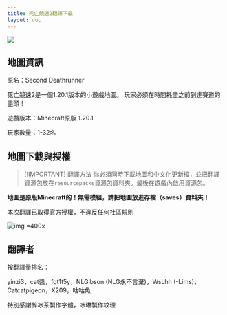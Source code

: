 ```yaml
---
title: 死亡競速2翻譯下載
layout: doc
---
```


![](/imgs/maps/deathrunner.webp)

## 地圖資訊

原名：Second Deathrunner

死亡競速2是一個1.20.1版本的小遊戲地圖。 玩家必須在時間耗盡之前到達賽道的盡頭！

遊戲版本：Minecraft原版 1.20.1

玩家數量：1-32名

<DownloadLinks :methods="[
  { id: 'mapdl', text: '下載地圖和翻譯', icon: '/imgs/svg/lanzou.svg', link: 'https://vmhanhuazu.lanzouo.com/s/deathrunner' },
  { id: 'lazy', text: '懶漢下載', icon: '/imgs/logo/logo_64.png', link: 'https://vmhanhuazu.lanzouo.com/s/deathrunner' }
]" />

## 地圖下載與授權

> [!IMPORTANT] 翻譯方法
> 你必須同時下載地圖和中文化更新檔，並把翻譯資源包放在`resourcepacks`資源包資料夾。最後在遊戲內啟用資源包。

**地圖是原版Minecraft的！無需模組，請把地圖放進存檔（saves）資料夾！**

本次翻譯已取得官方授權，不違反任何社區規則

![img =400x](/imgs/authorization/deathrunner.png)

## 翻譯者

按翻譯量排名：

yinzi3，cat醬，fgt1t5y，NLGibson (NLG永不言棄)，WsLhh (-Lims)，Catcatpigeon，X209，咕咕魚

特別感謝醉冰茶製作字體，冰琳製作紋理

<DocSupport />
